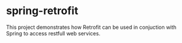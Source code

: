 # spring-retrofit

This project demonstrates how Retrofit can be used in conjuction with Spring to access restfull web services.
